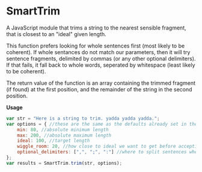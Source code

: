 SmartTrim
=========

A JavaScript module that trims a string to the nearest sensible fragment, that is closest to an "ideal" given length. 

This function prefers looking for whole sentences first (most likely to be coherent). If whole sentances do not match our parameters,
then it will try sentence fragments, delimited by commas (or any other optional delimiters). If that fails, it fall back to whole words, 
seperated by whitespace (least likely to be coherent). 

The return value of the function is an array containing the trimmed fragment (if found) at the first position, and the remainder of the string in the second position.

**Usage**

```javascript
var str = "Here is a string to trim. yadda yadda yadda.";
var options = { //these are the same as the defaults already set in the module, and a thus optional
    min: 80, //absolute minimum length
    max: 200, //absolute maximum length
    ideal: 100, //target length
    wiggle_room: 20, //how close to ideal we want to get before accepting result
    optional_delimiters: [",", ";", ":"] //where to split sentences when looking for sensible fragments
};
var results = SmartTrim.trim(str, options); 
```
